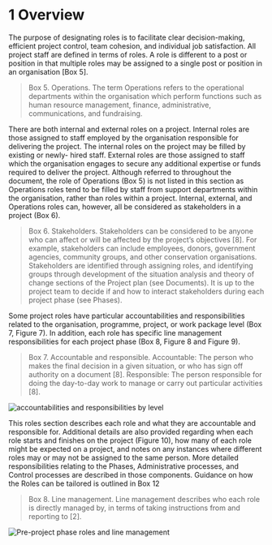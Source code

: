 # 1 Overview
The purpose of designating roles is to facilitate clear decision-making, efficient project control, team cohesion, and individual job satisfaction. All project staff are defined in terms of roles. A role is different to a post or position in that multiple roles may be assigned to a single post or position in an organisation [Box 5].

> Box 5. Operations.
The term Operations refers to the operational departments within the organisation which perform functions such as human resource management, finance, administrative, communications, and fundraising.

There are both internal and external roles on a project. Internal roles are those assigned to staff employed by the organisation responsible for delivering the project. The internal roles on the project may be filled by existing or newly- hired staff. External roles are those assigned to staff which the organisation engages to secure any additional expertise or funds required to deliver the project. Although referred to throughout the document, the role of Operations (Box 5) is not listed in this section as Operations roles tend to be filled by staff from support departments within the organisation, rather than roles within a project. Internal, external, and Operations roles can, however, all be considered as stakeholders in a project (Box 6).

> Box 6. Stakeholders.
Stakeholders can be considered to be anyone who can affect or will be affected by the project’s objectives [8]. For example, stakeholders can include employees, donors, government agencies, community groups, and other conservation organisations.
Stakeholders are identified through assigning roles, and identifying groups through development of the situation analysis and theory of change sections of the Project plan (see Documents). It is up to the project team to decide if and how to interact stakeholders during each project phase (see Phases).

Some project roles have particular accountabilities and responsibilities related to the organisation, programme, project, or work package level (Box 7, Figure 7). In addition, each role has specific line management responsibilities for each project phase (Box 8, Figure 8 and Figure 9).

> Box 7. Accountable and responsible.
Accountable: The person who makes the final decision in a given situation, or who has sign off authority on a document [8].
Responsible: The person responsible for doing the day-to-day work to manage or carry out particular activities [8].

![accountabilities and responsibilities by level](https://github.com/Eco-Alianza-Loreto/marco-gestion-proyectos-conservacion/blob/master/2%20Roles/figure%207.png)

This roles section describes each role and what they are accountable and responsible for. Additional details are also provided regarding when each role starts and finishes on the project (Figure 10), how many of each role might be expected on a project, and notes on any instances where different roles may or may not be assigned to the same person.
More detailed responsibilities relating to the Phases, Administrative processes, and Control processes are described in those components. Guidance on how the Roles can be tailored is outlined in Box 12

> Box 8. Line management.
Line management describes who each role is directly managed by, in terms of taking instructions from and reporting to [2].

![Pre-project phase roles and line management](https://github.com/Eco-Alianza-Loreto/marco-gestion-proyectos-conservacion/blob/master/2%20Roles/figure%208.png)
